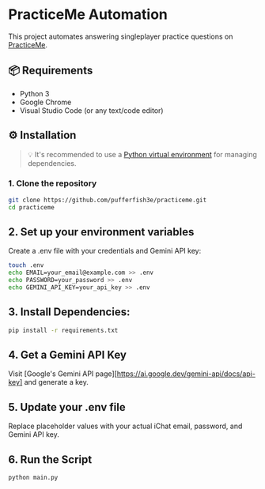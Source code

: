 # PracticeMe Automation

This project automates answering singleplayer practice questions on [PracticeMe](https://practiceme.vercel.app/).

## 📦 Requirements

- Python 3
- Google Chrome
- Visual Studio Code (or any text/code editor)

## ⚙️ Installation

> 💡 It's recommended to use a [Python virtual environment](https://docs.python.org/3/library/venv.html) for managing dependencies.

### 1. Clone the repository

```bash
git clone https://github.com/pufferfish3e/practiceme.git
cd practiceme
```

## 2. Set up your environment variables

Create a .env file with your credentials and Gemini API key:

```bash
touch .env
echo EMAIL=your_email@example.com >> .env
echo PASSWORD=your_password >> .env
echo GEMINI_API_KEY=your_api_key >> .env
```

## 3. Install Dependencies:

```bash
pip install -r requirements.txt
```

## 4. Get a Gemini API Key

Visit [Google's Gemini API page][https://ai.google.dev/gemini-api/docs/api-key] and generate a key.

## 5. Update your .env file

Replace placeholder values with your actual iChat email, password, and Gemini API key.

## 6. Run the Script

```python
python main.py
```
